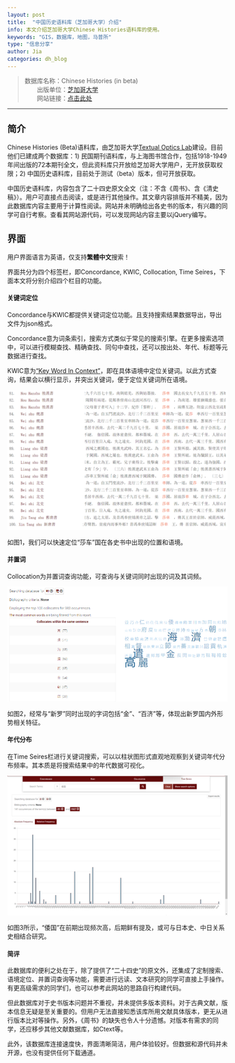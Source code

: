 ```yaml
---
layout: post
title:  "中国历史语料库（芝加哥大学）介绍"
info: 本文介绍芝加哥大学Chinese Histories语料库的使用。
keywords: "GIS，数据库，地图，马普所"
type: "信息分享"
author: Jia
categories: dh_blog
---
```


> 数据库名称：Chinese Histories (in beta)    
> 　　出版单位：[芝加哥大学](https://uchicago.edu)    
> 　　网站链接：[点击此处](https://artflsrv03.uchicago.edu/philologic4/histories_5_7/)

-------------
## 简介
Chinese Histories (Beta)语料库，由芝加哥大学[Textual Optics Lab](https://textual-optics-lab.uchicago.edu/index.php/chinese)建设。目前他们已建成两个数据库：1) 民国期刊语料库，与上海图书馆合作，包括1918-1949年间出版的72本期刊全文，但此资料库只开放给芝加哥大学用户，无开放获取权限；2) 中国历史语料库，目前处于测试（beta）版本，但可开放获取。

中国历史语料库，内容包含了二十四史原文全文（注：不含《周书》、含《清史稿》）。用户可直接点击阅读，或是进行其他操作。其文章内容排版并不精美，因为此数据库内容主要用于计算性阅读。网站并未明确给出各史书的版本，有兴趣的同学可自行考察。查看其网站源代码，可以发现网站内容主要以jQuery编写。

## 界面
用户界面语言为英语，仅支持**繁體中文**搜索！

界面共分为四个标签栏，即Concordance, KWIC, Collocation, Time Seires，下面本文将分别介绍四个栏目的功能。

#### 关键词定位
Concordance与KWIC都提供关键词定位功能。且支持搜索结果数据导出，导出文件为json格式。

Concordance意为词条索引，搜索方式类似于常见的搜索引擎。在更多搜索选项中，可以进行模糊查找、精确查找、同句中查找，还可以按出处、年代、标题等元数据进行查找。

KWIC意为[“Key Word In Context”](https://en.wikipedia.org/wiki/Key_Word_in_Context)，即在具体语境中定位关键词。以此方式查询，结果会以横行显示，并突出关键词，便于定位关键词所在语境。

![image](https://raw.githubusercontent.com/DHHD2022/DHHD2022.GitHub.io/main/pics/2022-04-28/kwic.png)

如图1，我们可以快速定位“莎车”国在各史书中出现的位置和语境。

#### 并置词
Collocation为并置词查询功能，可查询与关键词同时出现的词及其词频。

![image](https://raw.githubusercontent.com/DHHD2022/DHHD2022.GitHub.io/main/pics/2022-04-28/COLLOCATION.png)

如图2，经常与“新罗”同时出现的字词包括“金”、“百济”等，体现出新罗国内外形势相关特征。

#### 年代分布
在Time Seires栏进行关键词搜索，可以以柱状图形式直观地观察到关键词年代分布频率。其本质是将搜索结果中的年代数据可视化。

![image](https://raw.githubusercontent.com/DHHD2022/DHHD2022.GitHub.io/main/pics/2022-04-28/TIME.png)

如图3所示，“倭国”在前期出现频次高，后期鲜有提及，或可与日本史、中日关系史相结合研究。

#### 简评
此数据库的便利之处在于，除了提供了“二十四史”的原文外，还集成了定制搜索、语境定位、并置词查询等功能，需要进行远读、文本研究的同学可直接上手操作。有更高级需求的同学们，也可以参考此网站的思路自行构建代码。

但此数据库对于史书版本问题并不重视，并未提供多版本资料。对于古典文献，版本信息无疑是至关重要的。但用户无法直接知悉该库所用文献具体版本，更无从进行版本比对等操作。另外，《周书》的缺失也令人十分遗憾。对版本有需求的同学，还应移步其他文献数据库，如Ctext等。

此外，该数据库连接速度快，界面清晰简洁，用户体验较好。但数据和源代码并未开源，也没有提供任何下载通道。